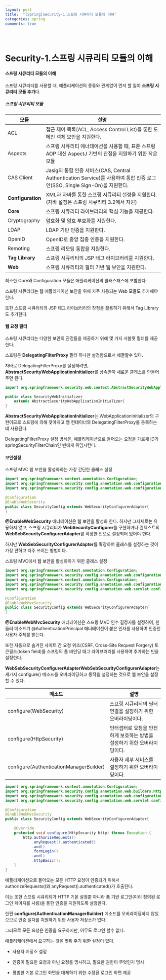 ```yaml
---
layout: post
title:  "[Spring]Security-1.스프링 시큐리티 모듈의 이해"
categories: spring
comments: true


---
```


# Security-1.스프링 시큐리티 모듈의 이해



#### 스프링 시큐리티 모듈의 이해







스프링 시큐리티를 사용할 때, 애플리케이션의 종류와 관계없이 먼저 할 일이 
**스프링 시큐리티 모듈 추가**다.







##### 스프링 시큐리티 모듈 

| 모듈              | 설명                                                         |
| ----------------- | ------------------------------------------------------------ |
| ACL               | 접근 제어 목록(ACL, Access Control List)을 통한 도메인 객체 보안을 지원한다. |
| Aspects           | 스프링 시큐리티 애너테이션을  사용할 때, 표준 스프링 AOP 대신 AspectJ 기반의 관점을 지원하기 위한 작은 모듈 |
| CAS Client        | Jasig의 통합  인증 서비스(CAS, Central Authentication Service)를 사용하여 통합 인증  로그인(SSO, Single Sign-On)을 지원한다. |
| **Configuration** | XML과 자바를  통한 스프링 시큐리티 설정을 지원한다. (자바 설정은 스프링 시큐리티 3.2에서 지원) |
| **Core**          | 스프링 시큐리티 라이브러리의  핵심 기능을 제공한다.          |
| Cryptography      | 암호화 및 암호 부호화를 지원한다.                            |
| LDAP              | LDAP 기반  인증을 지원한다.                                  |
| OpenID            | OpenID로 중앙  집중 인증을 지원한다.                         |
| Remoting          | 스프링 리모팅 통합을 지원한다.                               |
| **Tag  Library**  | 스프링 시큐리티의 JSP 태그 라이브러리를 지원한다.            |
| **Web**           | 스프링 시큐리티의 필터 기반  웹 보안을 지원한다.             |

최소한 Core와 Configuration 모듈은 애플리케이션의 클래스패스에 포함한다.

스프링 시큐리티는 웹 애플리케이션 보안을 위해 자주 사용되는 Web 모듈도 추가해야한다.

또한 스프링 시큐리티의 JSP 태그 라이브러리의 장점을 활용하기 위해서 Tag Library도 추가한다.









#### 웹 요청 필터



스프링 시큐리티는 다양한 보안의 관점들을 제공하기 위해 몇 가지 서블릿 필터를 제공한다.

스프링은 **DelegatingFilterProxy** 필터 하나만 설정함으로서 해결할수 있다.

자바로 DelegatingFilterProxy를 설정하려면, **AbstractSecurityWebApplicationInitializer**를 상속받아 새로운 클래스를 만들어주면 된다.

````java
import org.springframework.security.web.context.AbstractSecurityWebApplicationInitializer;
 
public class SecurityWebInitializer 
    extends AbstractSecurityWebApplicationInitializer{
}
````

**AbstractSecurityWebApplicationInitializer**는 WebApplicationInitializer의 구현이므로 스프링에 의해 찾아지고 웹 컨테이너와 DelegatingFilterProxy를 등록하는데 사용된다.

DelegatingFilterProxy 설정 방식은, 애플리케이션으로 들어오는 요청을 가로채 ID가 springSecurityFilterChain인 빈에게 위임시칸다.









#### 보안설정



스프링 MVC 웹 보안을 활성화하는 가장 간단한 클래스 설정

````java
import org.springframework.context.annotation.Configuration;
import org.springframework.security.config.annotation.web.configuration.EnableWebSecurity;
import org.springframework.security.config.annotation.web.configuration.WebSecurityConfigurerAdapter;
 
@Configuration
@EnableWebSecurity
public class SecurityConfig extends WebSecurityConfigurerAdapter{
}
````

**@EnableWebSecurity** 애너테이션은 웹 보안을 활성화 한다. 하지만 그자체로는 유용하지 않고, 스프링 시큐리티가 **WebSecurityConfigurer**를 구현하거나 컨텍스트의 **WebSebSecurityConfigurerAdapter**를 확장한 빈으로 설정되어 있어야 한다.

하지만 **WebSebSecurityConfigurerAdapter**를 확장하여 클래스를 설정하는 것이 가장 편하고 자주 쓰이는 방법이다.



스프링 MVC에서 웹 보안을 활성화하기 위한 클래스 설정

````java
import org.springframework.context.annotation.Configuration;
import org.springframework.security.config.annotation.web.configuration.WebSecurityConfigurerAdapter;
import org.springframework.context.annotation.Configuration;
import org.springframework.security.config.annotation.web.configuration.WebSecurityConfigurerAdapter;
import org.springframework.security.config.annotation.web.servlet.configuration.EnableWebMvcSecurity;
 
@Configuration
@EnableWebMvcSecurity
public class SecurityConfig extends WebSecurityConfigurerAdapter{
}
````

**@EnableWebMvcSecurity** 애너테이션은 스프링 MVC 인수 결정자를 설정하여, 핸들러 메소드가 @AuthenticationPrincipal 애너테이션이 붙은 인자를 사용하여 인증한 사용자 주체를 받는다.

또한 자동으로 숨겨진 사이트 간 요청 위조(CSRF, Cross-Site Request Forgery) 토큰필드(token field)를 스프링의 폼 바인딩 태그 라이브러리를 사용하여 추가하는 빈을 설정한다.









**WebSebSecurityConfigurerAdapterWebSebSecurityConfigurerAdapter**는 세가지 configure() 메소드를 오버라이딩하고 동작을 설정하는 것으로 웹 보안을 설정할 수 있다.

| 메소드                                  | 설명                                                         |
| --------------------------------------- | ------------------------------------------------------------ |
| configure(WebSecurity)                  | 스프링 시큐리티의 필터 연결을  설정하기 위한 오버라이딩이다. |
| configure(HttpSecurity)                 | 인터셉터로 요청을 안전하게  보호하는 방법을 설정하기 위한 오버라이딩이다. |
| configure(AuthenticationManagerBuilder) | 사용자 세부 서비스를 설정하기  위한 오버라이딩이다.          |

````java
import org.springframework.context.annotation.Configuration;
import org.springframework.security.config.annotation.web.builders.HttpSecurity;
import org.springframework.security.config.annotation.web.configuration.WebSecurityConfigurerAdapter;
import org.springframework.security.config.annotation.web.servlet.configuration.EnableWebMvcSecurity;
 
@Configuration
@EnableWebMvcSecurity
public class SecurityConfig extends WebSecurityConfigurerAdapter{
 
    @Override
    protected void configure(HttpSecurity http) throws Exception {
        http.authorizeRequests()
            .anyRequest().authenticated()
            .and()
            .formLogin()
            .and()
            .httpBasic();
    }
}
````

애플리케이션으로 들어오는 모든 HTTP 요청이 인증되기 위해서 authorizeRequests()와 anyRequest().authenticated()가 호출된다.

이는 또한 스프링 시큐리티가 HTTP 기본 설정뿐 아니라 폼 기반 로그인(미리 정의된 로그인 페이지를 사용)을 통한 인증을 지원하도록 설정한다.

한편 **configure(AuthenticationManagerBuilder)** 메소드를 오버라이딩하지 않았으므로 인증 절차를 지원하기 위한 사용자 저장소가 없다.

그러므로 모든 요청은 인증을 요구하지만, 아무도 로그인 할수 없다.

 

애플리케이션에서 요구하는 것을 맞춰 주기 위한 설정이 있다.

* 사용자 저장소 설정

* 인증이 필요한 요청과 아닌 요청을 명시하고, 필요한 권한이 무엇인지 명시

* 평범한 기본 로그인 화면을 대체하기 위한 수정된 로그인 화면 제공